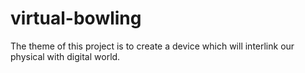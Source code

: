 # virtual-bowling
The theme of this project is to create a device which will interlink our physical with digital world.
